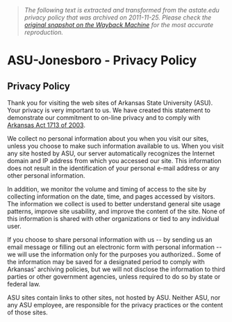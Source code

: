 > *The following text is extracted and transformed from the astate.edu privacy policy that was archived on 2011-11-25. Please check the [original snapshot on the Wayback Machine](https://web.archive.org/web/20111125041801id_/http%3A//www.astate.edu/info/general/privacy-policy.dot) for the most accurate reproduction.*

# ASU-Jonesboro - Privacy Policy

## Privacy Policy

Thank you for visiting the web sites of Arkansas State University (ASU). Your privacy is very important to us. We have created this statement to demonstrate our commitment to on-line privacy and to comply with [Arkansas Act 1713 of 2003](http://www.arkleg.state.ar.us/assembly/2003/R/Acts/Act1713.pdf).

We collect no personal information about you when you visit our sites, unless you choose to make such information available to us. When you visit any site hosted by ASU, our server automatically recognizes the Internet domain and IP address from which you accessed our site. This information does not result in the identification of your personal e-mail address or any other personal information.

In addition, we monitor the volume and timing of access to the site by collecting information on the date, time, and pages accessed by visitors. The information we collect is used to better understand general site usage patterns, improve site usability, and improve the content of the site. None of this information is shared with other organizations or tied to any individual user.

If you choose to share personal information with us -- by sending us an email message or filling out an electronic form with personal information -- we will use the information only for the purposes you authorized.. Some of the information may be saved for a designated period to comply with Arkansas' archiving policies, but we will not disclose the information to third parties or other government agencies, unless required to do so by state or federal law.

ASU sites contain links to other sites, not hosted by ASU. Neither ASU, nor any ASU employee, are responsible for the privacy practices or the content of those sites.
